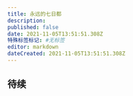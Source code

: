 ```yaml
---
title: 永远的七日都
description:
published: false
date: 2021-11-05T13:51:51.308Z
特殊标签标记: #无标签
editor: markdown
dateCreated: 2021-11-05T13:51:51.308Z
---
```


## 待续


